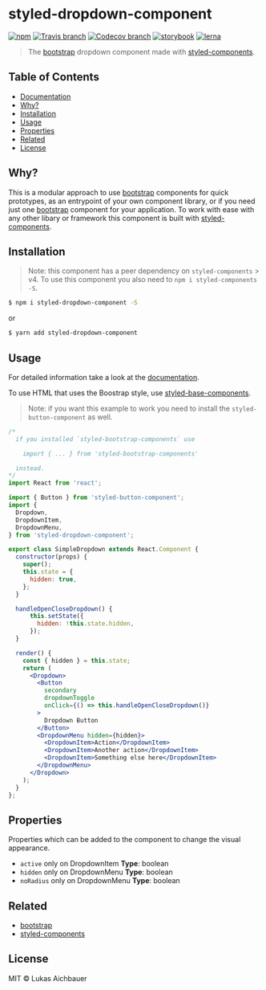 # styled-dropdown-component

[![npm](https://img.shields.io/npm/v/styled-dropdown-component.svg?style=flat-square)](https://www.npmjs.com/package/styled-dropdown-component)
[![Travis branch](https://img.shields.io/travis/aichbauer/styled-bootstrap-components/master.svg?style=flat-square)](https://travis-ci.org/aichbauer/styled-bootstrap-components)
[![Codecov branch](https://img.shields.io/codecov/c/github/aichbauer/styled-bootstrap-components/master.svg?style=flat-square)](https://codecov.io/gh/aichbauer/styled-bootstrap-components)
[![storybook](https://img.shields.io/badge/docs%20with-storybook-f1618c.svg?style=flat-square)](https://aichbauer.github.io/styled-bootstrap-components)
[![lerna](https://img.shields.io/badge/maintained%20with-lerna-cc00ff.svg?style=flat-square)](https://lernajs.io/)

> The [bootstrap](https://getbootstrap.com) dropdown component made with [styled-components](https://styled-components.com).

## Table of Contents

* [Documentation](https://aichbauer.github.io/styled-bootstrap-components)
* [Why?](#why)
* [Installation](#installation)
* [Usage](#usage)
* [Properties](#properties)
* [Related](#related)
* [License](#license)

## Why?

This is a modular approach to use [bootstrap](https://getbootstrap.com) components for quick prototypes, as an entrypoint of your own component library, or if you need just one [bootstrap](https://getbootstrap.com) component for your application. To work with ease with any other libary or framework this component is built with [styled-components](https://styled-components.com).

## Installation

> Note: this component has a peer dependency on `styled-components` > v4. To use this component you also need to `npm i styled-components -S`.

```sh
$ npm i styled-dropdown-component -S
```

or

```sh
$ yarn add styled-dropdown-component
```

## Usage

For detailed information take a look at the [documentation](https://aichbauer.github.io/styled-bootstrap-components).

To use HTML that uses the Boostrap style, use [styled-base-components](https://github.com/aichbauer/styled-bootstrap-components/blob/master/packages/styled-base-components/README.md).

> Note: if you want this example to work you need to install the `styled-button-component` as well.

```jsx
/*
  if you installed `styled-bootstrap-components` use

    import { ... } from 'styled-bootstrap-components'

  instead.
*/
import React from 'react';

import { Button } from 'styled-button-component';
import {
  Dropdown,
  DropdownItem,
  DropdownMenu,
} from 'styled-dropdown-component';

export class SimpleDropdown extends React.Component {
  constructor(props) {
    super();
    this.state = {
      hidden: true,
    };
  }

  handleOpenCloseDropdown() {
      this.setState({
        hidden: !this.state.hidden,
      });
  }

  render() {
    const { hidden } = this.state;
    return (
      <Dropdown>
        <Button
          secondary
          dropdownToggle
          onClick={() => this.handleOpenCloseDropdown()}
        >
          Dropdown Button
        </Button>
        <DropdownMenu hidden={hidden}>
          <DropdownItem>Action</DropdownItem>
          <DropdownItem>Another action</DropdownItem>
          <DropdownItem>Something else here</DropdownItem>
        </DropdownMenu>
      </Dropdown>
    );
  }
};
```

## Properties

Properties which can be added to the component to change the visual appearance.

* `active` only on DropdownItem **Type**: boolean
* `hidden` only on DropdownMenu **Type**: boolean
* `noRadius` only on DropdownMenu **Type**: boolean

## Related

* [bootstrap](https://getbootstrap.com)
* [styled-components](https://styled-components.com)

## License

MIT © Lukas Aichbauer
